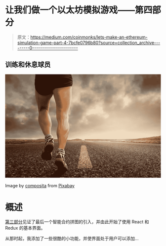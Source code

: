 # 让我们做一个以太坊模拟游戏——第四部分

> 原文：<https://medium.com/coinmonks/lets-make-an-ethereum-simulation-game-part-4-7bcfe0796b80?source=collection_archive---------0----------------------->

## 训练和休息球员

![](img/f163a48215c2d4ee052600091063cb45.png)

Image by [composita](https://pixabay.com/users/composita-4384506/?utm_source=link-attribution&utm_medium=referral&utm_campaign=image&utm_content=2343558) from [Pixabay](https://pixabay.com/?utm_source=link-attribution&utm_medium=referral&utm_campaign=image&utm_content=2343558)

# 概述

[第三部分](/coinmonks/lets-make-an-ethereum-simulation-game-part-3-604064fab5da)见证了最后一个智能合约拼图的引入，并由此开始了使用 React 和 Redux 的基本界面。

从那时起，我添加了一些很酷的小功能，并使界面处于用户可以添加…